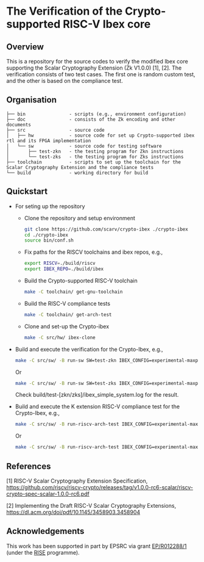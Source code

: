 # The Verification of the Crypto-supported RISC-V Ibex core

<!--- -------------------------------------------------------------------- --->

## Overview

This is a repository for the source codes to verify the modified Ibex core supporting the Scalar Cryptography Extension (Zk V1.0.0) [1], [2].
The verification consists of two test cases. The first one is random custom test, and the other is based on the compliance test.


<!--- -------------------------------------------------------------------- --->

## Organisation

```
├── bin                - scripts (e.g., environment configuration)
├── doc                - consists of the Zk encoding and other documents
├── src                - source code
│   ├── hw             - source code for set up Crypto-supported ibex rtl and its FPGA implementation
│   └── sw             - source code for testing software
│       ├── test-zkn   - the testing program for Zkn instructions 
│       └── test-zks   - the testing program for Zks instructions
├── toolchain          - scripts to set up the toolchain for the Scalar Cryptography Extension and the compliance tests
└── build              - working directory for build

```

<!--- -------------------------------------------------------------------- --->

## Quickstart

- For seting up the repository

  - Clone the repository and setup environment
  
    ```sh
    git clone https://github.com/scarv/crypto-ibex ./crypto-ibex
    cd ./crypto-ibex
    source bin/conf.sh
    ```

  - Fix paths for the RISCV toolchains and ibex repos, e.g., 
  
    ```sh
    export RISCV=./build/riscv
    export IBEX_REPO=./build/ibex
    ```

  - Build the Crypto-supported RISC-V toolchain 

    ```sh
    make -C toolchain/ get-gnu-toolchain
    ```
  
  - Build the RISC-V compliance tests

    ```sh
    make -C toolchain/ get-arch-test
    ```

  - Clone and set-up the Crypto-ibex

    ```sh
    make -C src/hw/ ibex-clone 
    ```
  
- Build and execute the verification for the Crypto-Ibex, e.g.,

  ```sh
  make -C src/sw/ -B run-sw SW=test-zkn IBEX_CONFIG=experimental-maxperf-pmp-zkn
  ```

  Or

  ```sh
  make -C src/sw/ -B run-sw SW=test-zks IBEX_CONFIG=experimental-maxperf-pmp-zks
  ```
  
  Check build/test-[zkn/zks]/ibex_simple_system.log for the result. 

- Build and execute the K extension RISC-V compliance test for the Crypto-Ibex, e.g.,

  ```sh
  make -C src/sw/ -B run-riscv-arch-test IBEX_CONFIG=experimental-maxperf-pmp-zkn
  ```
  Or

  ```sh
  make -C src/sw/ -B run-riscv-arch-test IBEX_CONFIG=experimental-maxperf-pmp-zks
  ```

## References

[1] RISC-V Scalar Cryptography Extension Specification, https://github.com/riscv/riscv-crypto/releases/tag/v1.0.0-rc6-scalar/riscv-crypto-spec-scalar-1.0.0-rc6.pdf 

[2] Implementing the Draft RISC-V Scalar Cryptography Extensions, https://dl.acm.org/doi/pdf/10.1145/3458903.3458904

## Acknowledgements

This work has been supported in part
by EPSRC via grant
[EP/R012288/1](https://gow.epsrc.ukri.org/NGBOViewGrant.aspx?GrantRef=EP/R012288/1) (under the [RISE](http://www.ukrise.org) programme).
